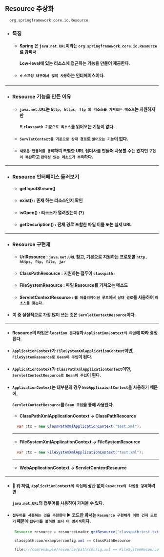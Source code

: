 ## Resource 추상화
  ```
    org.springframework.core.io.Resource   
  ```
  - ### 특징
    - #### Spring 은 `java.net.URL`이라는 `org.springframework.core.io.Resource`로 감싸서 <br><br> Low-level에 있는 리소스에 접근하는 기능을 만들어 제공한다.
    - #### ⭐ `스프링 내부에서 많이 사용`하는 인터페이스이다.
  -------------
  - ### Resource 기능을 만든 이유
    - #### `java.net.URL`는 `http, https, ftp 의 리소스를 가져오는 메소드`는 지원하지만 <br><br> ‼ `classpath 기준으로 리소스`를 읽어오는 기능이 없다.
    - #### `ServletContext를 기준으로 상대 경로`로 `읽어오는 기능`이 없다.
    - #### `새로운 핸들러를 등록`하여 특별한 URL 접미사를 만들어 사용할 수는 있지만 `구현이 복잡`하고 `편의성 있는 메소드가 부족`하다.
-----------
  - ### Resource 인터페이스 둘러보기
    - #### getInputStream() 
    - #### exist() : 존재 하는 리소스인지 확인
    - #### isOpen() : 리소스가 열려있는지 (?)
    - #### getDescription() : 전체 경로 포함한 파일 이름 또는 실제 URL
  ----------
  - ### Resource 구현체
    - #### UrlResource : `java.net.URL` 참고, 기본으로 지원하는 프로토콜 `http, https, ftp, file, jar`
    - #### ClassPathResource : 지원하는 접두어 `classpath:`
    - #### FileSystemResource : 파일 Resource를 가져오는 메소드
    - #### ServletContextResource : `웹 어플리케이션 루트`에서 `상대 경로`를 사용하여 `리소스를 찾는다.`
  - #### 이 중 실질적으로 가장 많이 쓰는 것은 `ServletContextResource`이다.
  -------------
  - #### Resource의 타입은 `location 문자열`과 `ApplicationContext의 타입`에 따라 결정된다.
  - #### `ApplicationContext`가 `FileSystemXmlApplicationContext`이면, `FileSystemResource로 Bean이 주입`이 된다.
  - #### `ApplicationContext`가 `ClassPathXmlApplicationContext`이면, `ServletContextResource로 Bean이 주입`이 된다.
  - #### `ApplicationContext`는 대부분의 경우 `WebApplicaiontContext`을 사용하기 때문에, <br><br> `ServletContextResource`를 `Bean 주입`을 통해 사용한다.
    - #### ClassPathXmlApplicationContext -> ClassPathResource
    ``` java
      var ctx = new ClassPathXmlApplicationContext("test.xml");
    ```
    -------
    - #### FileSystemXmlApplicationContext -> FileSystemResource
    ``` java
      var ctx = new FileSystemXmlApplicationContext("test.xml");
    ```
    ---------
    - #### WebApplicationContext -> ServletContextResource
   --------
   - #### 🔼 위 처럼, `ApplicationContext의 타입`에 상관 없이 `Resource의 타입을 강제`하려면 <br><br> `java.net.URL`의 접두어를 사용하여 가져올 수 있다.
   - #### `접두어를 사용하는 것을 추천한다` ▶ 코드만 봐서는 `Resource 구현체가 어떤 건지 모르기` 때문에 `접두어를 붙히면 보다 더 명시적`이다.
     ``` java
      Resource resource = resourceLoader.getResource("classpath:test.txt");
     ```
     ``` java
      classpath:com/example/config.xml == ClassPathResource
      
      file:///com/example/resource/path/config.xml == FileSystemResource
     ```
